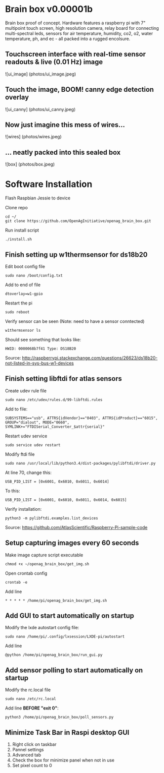 # Brain box v0.00001b

Brain box proof of concept. Hardware features a raspberry pi with 7" multipoint touch screen, high resolution camera, relay board for connecting multi-spectral leds, sensors for air temperature, humidity, co2, o2, water temperature, ph, and ec - all packed into a rugged encolsure. 

## Touchscreen interface with real-time sensor readouts & live (0.01 Hz) image
![ui_image] (photos/ui_image.jpeg)

## Touch the image, BOOM! canny edge detection overlay
![ui_canny] (photos/ui_canny.jpeg)

## Now just imagine this mess of wires...
![wires] (photos/wires.jpeg)

## ... neatly packed into this sealed box
![box] (photos/box.jpeg)

# Software Installation
Flash Raspbian Jessie to device

Clone repo
```
cd ~/
git clone https://github.com/OpenAgInitiative/openag_brain_box.git
```

Run install script
```
./install.sh
```

## Finish setting up w1thermsensor for ds18b20
Edit boot config file
```
sudo nano /boot/config.txt
```
Add to end of file
```
dtoverlay=w1-gpio
```
Restart the pi
```
sudo reboot
```
Verify sensor can be seen (Note: need to have a sensor conntected)
```
w1thermsensor ls
```
Should see something that looks like:
```
HWID: 0000068b7f41 Type: DS18B20
```

Source: http://raspberrypi.stackexchange.com/questions/26623/ds18b20-not-listed-in-sys-bus-w1-devices

## Finish setting libftdi for atlas sensors
Create udev rule file
```
sudo nano /etc/udev/rules.d/99-libftdi.rules
```
Add to file:
```
SUBSYSTEMS=="usb", ATTRS{idVendor}=="0403", ATTRS{idProduct}=="6015", GROUP="dialout", MODE="0660", SYMLINK+="FTDISerial_Converter_$attr{serial}"
```
Restart udev service
```
sudo service udev restart
```
Modify ftdi file
```
sudo nano /usr/local/lib/python3.4/dist-packages/pylibftdi/driver.py
```
At line 70, change this:
```
USB_PID_LIST = [0x6001, 0x6010, 0x6011, 0x6014]
```
To this:
```
USB_PID_LIST = [0x6001, 0x6010, 0x6011, 0x6014, 0x6015]  
```
Verify installation:
```
python3 -m pylibftdi.examples.list_devices
```
Source: https://github.com/AtlasScientific/Raspberry-Pi-sample-code

## Setup capturing images every 60 seconds
Make image capture script executable
```
chmod +x ~/openag_brain_box/get_img.sh
```
Open crontab config
```
crontab -e
```
Add line
```
* * * * * /home/pi/openag_brain_box/get_img.sh
```

## Add GUI to start automatically on startup
Modify the lxde autostart config file:
```
sudo nano /home/pi/.config/lxsession/LXDE-pi/autostart
```
Add line
```
@python /home/pi/openag_brain_box/run_gui.py
```

## Add sensor polling to start automatically on startup
Modify the rc.local file
```
sudo nano /etc/rc.local
```
Add line **BEFORE "exit 0"**:
```
python3 /home/pi/openag_brain_box/poll_sensors.py
```

## Minimize Task Bar in Raspi desktop GUI
1. Right click on taskbar
2. Pannel settings
3. Advanced tab
4. Check the box for minimize panel when not in use
5. Set pixel count to 0




